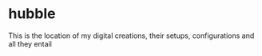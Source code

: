 # hubble

This is the location of my digital creations, their setups, configurations and all they entail
